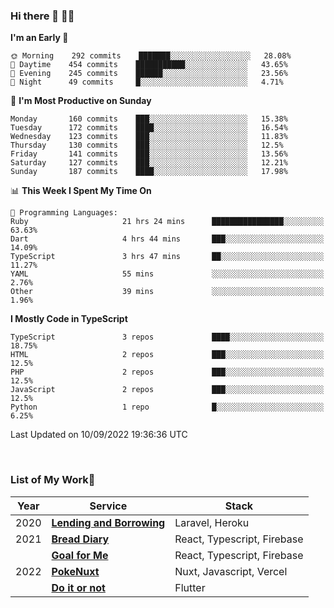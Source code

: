 ### Hi there 👋 🧑‍💻



<!--START_SECTION:waka-->
**I'm an Early 🐤** 

```text
🌞 Morning    292 commits    ███████░░░░░░░░░░░░░░░░░░   28.08% 
🌆 Daytime    454 commits    ███████████░░░░░░░░░░░░░░   43.65% 
🌃 Evening    245 commits    ██████░░░░░░░░░░░░░░░░░░░   23.56% 
🌙 Night      49 commits     █░░░░░░░░░░░░░░░░░░░░░░░░   4.71%

```
📅 **I'm Most Productive on Sunday** 

```text
Monday       160 commits    ███░░░░░░░░░░░░░░░░░░░░░░   15.38% 
Tuesday      172 commits    ████░░░░░░░░░░░░░░░░░░░░░   16.54% 
Wednesday    123 commits    ███░░░░░░░░░░░░░░░░░░░░░░   11.83% 
Thursday     130 commits    ███░░░░░░░░░░░░░░░░░░░░░░   12.5% 
Friday       141 commits    ███░░░░░░░░░░░░░░░░░░░░░░   13.56% 
Saturday     127 commits    ███░░░░░░░░░░░░░░░░░░░░░░   12.21% 
Sunday       187 commits    ████░░░░░░░░░░░░░░░░░░░░░   17.98%

```


📊 **This Week I Spent My Time On** 

```text
💬 Programming Languages: 
Ruby                     21 hrs 24 mins      ████████████████░░░░░░░░░   63.63% 
Dart                     4 hrs 44 mins       ███░░░░░░░░░░░░░░░░░░░░░░   14.09% 
TypeScript               3 hrs 47 mins       ██░░░░░░░░░░░░░░░░░░░░░░░   11.27% 
YAML                     55 mins             ░░░░░░░░░░░░░░░░░░░░░░░░░   2.76% 
Other                    39 mins             ░░░░░░░░░░░░░░░░░░░░░░░░░   1.96%

```

**I Mostly Code in TypeScript** 

```text
TypeScript               3 repos             ████░░░░░░░░░░░░░░░░░░░░░   18.75% 
HTML                     2 repos             ███░░░░░░░░░░░░░░░░░░░░░░   12.5% 
PHP                      2 repos             ███░░░░░░░░░░░░░░░░░░░░░░   12.5% 
JavaScript               2 repos             ███░░░░░░░░░░░░░░░░░░░░░░   12.5% 
Python                   1 repo              █░░░░░░░░░░░░░░░░░░░░░░░░   6.25%

```



 Last Updated on 10/09/2022 19:36:36 UTC
<!--END_SECTION:waka-->


<br />

### List of My Work🚀

| Year | Service | Stack |
|--|--|--|
| 2020 | [**Lending and Borrowing**](https://lending-and-borrowing.herokuapp.com/) | Laravel, Heroku |
| 2021 | [**Bread Diary**](https://bread-diary-web.web.app/) | React, Typescript, Firebase |
|  | [**Goal for Me**](https://goal-for-me.web.app/) | React, Typescript, Firebase |
| 2022 | [**PokeNuxt**](https://pokenuxt.vercel.app/) | Nuxt, Javascript, Vercel |
|  | [**Do it or not**](https://apps.apple.com/jp/app/do-it-or-not/id1613818865) | Flutter |